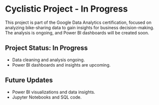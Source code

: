 # Cyclistic Project - In Progress

This project is part of the Google Data Analytics certification, focused on analyzing bike-sharing data to gain insights for business decision-making. The analysis is ongoing, and Power BI dashboards will be created soon.

## Project Status: In Progress
- Data cleaning and analysis ongoing.
- Power BI dashboards and insights are upcoming.

## Future Updates
- Power BI visualizations and data insights.
- Jupyter Notebooks and SQL code.

